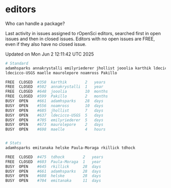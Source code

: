 # editors

Who can handle a package?

Last activity in issues assigned to rOpenSci editors, searched first in open
issues and then in closed issues. Editors with no open issues are FREE, even if
they also have no closed issue.


Updated on Mon Jun 2 12:11:42 UTC 2025

```bash
# Standard
adamhsparks annakrystalli emilyriederer jhollist jooolia karthik ldecicco
ldecicco-USGS maelle maurolepore noamross Pakillo

FREE  CLOSED  #358  karthik        2   years
FREE  CLOSED  #502  annakrystalli  1   year
FREE  CLOSED  #648  jooolia        10  months
FREE  CLOSED  #599  Pakillo        2   months
BUSY  OPEN    #661  adamhsparks    28  days
BUSY  OPEN    #556  noamross       10  days
BUSY  OPEN    #685  jhollist       7   days
BUSY  OPEN    #637  ldecicco-USGS  5   days
BUSY  OPEN    #705  emilyriederer  5   days
BUSY  OPEN    #673  maurolepore    2   days
BUSY  OPEN    #698  maelle         4   hours


# Stats
adamhsparks emitanaka helske Paula-Moraga rkillick tdhock

FREE  CLOSED  #475  tdhock        2   years
FREE  CLOSED  #603  Paula-Moraga  1   year
BUSY  OPEN    #645  rkillick      28  days
BUSY  OPEN    #661  adamhsparks   28  days
BUSY  OPEN    #688  helske        28  days
BUSY  OPEN    #704  emitanaka     11  days
```
